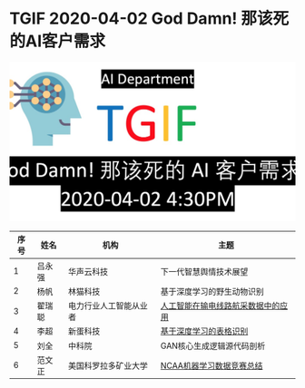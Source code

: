 # TGIF 2020-04-02 God Damn! 那该死的AI客户需求
![](Documents/2.jpg "")


| 序号 | 姓名 | 机构 | 主题 |
| ---- | ---- | ----|-----|
|1| 吕永强 | 华声云科技 | 下一代智慧舆情技术展望|
|2| 杨帆 | 林猫科技 | 基于深度学习的野生动物识别 |
|3| 翟瑞聪 | 电力行业人工智能从业者 | [人工智能在输电线路航采数据中的应用](Documents/人工智能在输电线路航采数据中的应用_20200402.pdf) |
|4| 李超 | 新蛋科技 | [基于深度学习的表格识别](Documents/TGIF李超基于深度学习表格识别.pptx)|
|5| 刘全 | 中科院 | GAN核心生成逻辑源代码剖析|
|6| 范文正 | 美国科罗拉多矿业大学 | [NCAA机器学习数据竞赛总结](https://zhuanlan.zhihu.com/p/114212581?utm_source=wechat_session&utm_medium=social&utm_oi=606604221169143808&from=singlemessage)|

